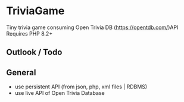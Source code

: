 # TriviaGame
Tiny trivia game consuming Open Trivia DB (https://opentdb.com/)API 
Requires PHP 8.2+


## Outlook / Todo

## General

- use persistent API (from json, php, xml files | RDBMS)
- use live API of Open Trivia Database